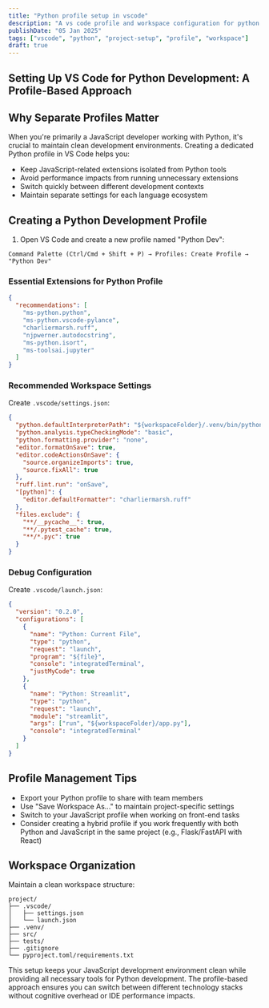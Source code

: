 ```yaml
---
title: "Python profile setup in vscode"
description: "A vs code profile and workspace configuration for python project"
publishDate: "05 Jan 2025"
tags: ["vscode", "python", "project-setup", "profile", "workspace"]
draft: true
---
```


## Setting Up VS Code for Python Development: A Profile-Based Approach

## Why Separate Profiles Matter

When you're primarily a JavaScript developer working with Python, it's crucial to maintain clean development environments. Creating a dedicated Python profile in VS Code helps you:

- Keep JavaScript-related extensions isolated from Python tools
- Avoid performance impacts from running unnecessary extensions
- Switch quickly between different development contexts
- Maintain separate settings for each language ecosystem

## Creating a Python Development Profile

1. Open VS Code and create a new profile named "Python Dev":

```
Command Palette (Ctrl/Cmd + Shift + P) → Profiles: Create Profile → "Python Dev"
```

### Essential Extensions for Python Profile

```json
{
  "recommendations": [
    "ms-python.python",
    "ms-python.vscode-pylance",
    "charliermarsh.ruff",
    "njpwerner.autodocstring",
    "ms-python.isort",
    "ms-toolsai.jupyter"
  ]
}
```

### Recommended Workspace Settings

Create `.vscode/settings.json`:

```json
{
  "python.defaultInterpreterPath": "${workspaceFolder}/.venv/bin/python",
  "python.analysis.typeCheckingMode": "basic",
  "python.formatting.provider": "none",
  "editor.formatOnSave": true,
  "editor.codeActionsOnSave": {
    "source.organizeImports": true,
    "source.fixAll": true
  },
  "ruff.lint.run": "onSave",
  "[python]": {
    "editor.defaultFormatter": "charliermarsh.ruff"
  },
  "files.exclude": {
    "**/__pycache__": true,
    "**/.pytest_cache": true,
    "**/*.pyc": true
  }
}
```

### Debug Configuration

Create `.vscode/launch.json`:

```json
{
  "version": "0.2.0",
  "configurations": [
    {
      "name": "Python: Current File",
      "type": "python",
      "request": "launch",
      "program": "${file}",
      "console": "integratedTerminal",
      "justMyCode": true
    },
    {
      "name": "Python: Streamlit",
      "type": "python",
      "request": "launch",
      "module": "streamlit",
      "args": ["run", "${workspaceFolder}/app.py"],
      "console": "integratedTerminal"
    }
  ]
}
```

## Profile Management Tips

- Export your Python profile to share with team members
- Use "Save Workspace As..." to maintain project-specific settings
- Switch to your JavaScript profile when working on front-end tasks
- Consider creating a hybrid profile if you work frequently with both Python and JavaScript in the same project (e.g., Flask/FastAPI with React)

## Workspace Organization

Maintain a clean workspace structure:

```
project/
├── .vscode/
│   ├── settings.json
│   └── launch.json
├── .venv/
├── src/
├── tests/
├── .gitignore
└── pyproject.toml/requirements.txt
```

This setup keeps your JavaScript development environment clean while providing all necessary tools for Python development. The profile-based approach ensures you can switch between different technology stacks without cognitive overhead or IDE performance impacts.
